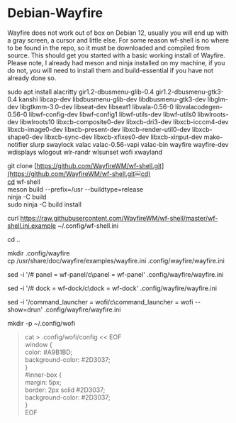 # Debian-Wayfire
Wayfire does not work out of box on Debian 12, usually you will end up with a gray screen, a cursor and little else. For some reason wf-shell is no where to be found in the repo, so it must be downloaded and compiled from source. This should get you started with a basic working install of Wayfire. Please note, I already had meson and ninja installed on my machine, if you do not, you will need to install them and build-essential if you have not already done so.

sudo apt install alacritty gir1.2-dbusmenu-glib-0.4 gir1.2-dbusmenu-gtk3-0.4 kanshi libcap-dev libdbusmenu-glib-dev libdbusmenu-gtk3-dev libglm-dev libgtkmm-3.0-dev libseat-dev libseat1 libvala-0.56-0 libvalacodegen-0.56-0 libwf-config-dev libwf-config1 libwf-utils-dev libwf-utils0 libwlroots-dev libwlroots10 libxcb-composite0-dev libxcb-dri3-dev libxcb-icccm4-dev libxcb-image0-dev libxcb-present-dev libxcb-render-util0-dev libxcb-shape0-dev libxcb-sync-dev libxcb-xfixes0-dev libxcb-xinput-dev mako-notifier slurp swaylock valac valac-0.56-vapi valac-bin wayfire wayfire-dev wdisplays wlogout wlr-randr wlsunset wofi xwayland

git clone [https://github.com/WayfireWM/wf-shell.git](https://github.com/WayfireWM/wf-shell.git￼cd)  
[cd](https://github.com/WayfireWM/wf-shell.git￼cd) wf-shell  
meson build --prefix=/usr --buildtype=release  
ninja -C build  
sudo ninja -C build install

curl <https://raw.githubusercontent.com/WayfireWM/wf-shell/master/wf-shell.ini.example> \~/.config/wf-shell.ini

cd ..

mkdir .config/wayfire  
cp /usr/share/doc/wayfire/examples/wayfire.ini .config/wayfire/wayfire.ini

sed -i '/# panel = wf-panel/c\\panel = wf-panel' .config/wayfire/wayfire.ini

sed -i '/# dock = wf-dock/c\\dock = wf-dock' .config/wayfire/wayfire.ini

sed -i '/command_launcher = wofi/c\\command_launcher = wofi --show=drun' .config/wayfire/wayfire.ini

mkdir -p \~/.config/wofi

> cat > .config/wofi/config << EOF    
> window {    
>   color: #A9B1BD;    
>   background-color: #2D3037;    
>   }  
>   #inner-box {    
>   margin: 5px;    
>   border: 2px solid #2D3037;    
>   background-color: #2D3037;    
> }  
> EOF
